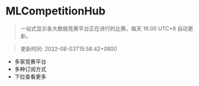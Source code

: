 # MLCompetitionHub

> 一站式显示各大数据竞赛平台正在进行的比赛，每天 16:00 UTC+8 自动更新。
  
> 更新时间: 2022-08-03T15:58:42+0800 

* 多家竞赛平台
* 多种订阅方式
* 下拉查看更多